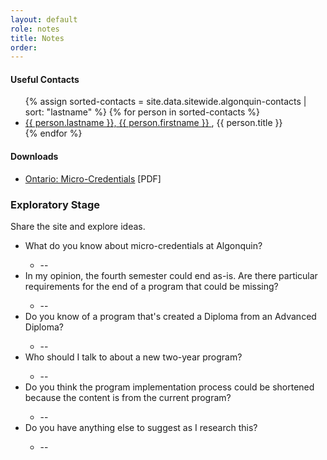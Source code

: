 ```yaml
---
layout: default
role: notes
title: Notes
order:
--- 
```

<h4>
	Useful Contacts 
</h4>
<ul class="linkslist">
	{% assign sorted-contacts = site.data.sitewide.algonquin-contacts | sort: "lastname" %} {% for person in sorted-contacts %} 
	<li><a href="mailto:{{ person.email }}">{{ person.lastname }}, {{ person.firstname }} </a>, {{ person.title }}</li>
	{% endfor %} 
</ul>
<h4>
	Downloads 
</h4>
<ul>
	<li><a href="downloads/edu-dual-credit-programs-policy-program-requirements-2020-en-2021-12-13.pdf">Ontario: Micro-Credentials</a> [PDF]</li>
</ul>
<h3>
	Exploratory Stage 
</h3>
<p>
	Share the site and explore ideas. 
</p>
<ul>
	<li>What do you know about micro-credentials at Algonquin?</li>
	<ul>
		<li>--</li>
	</ul>
	<li>In my opinion, the fourth semester could end as-is. Are there particular requirements for the end of a program that could be missing?</li>
	<ul>
		<li>--</li>
	</ul>
	<li>Do you know of a program that's created a Diploma from an Advanced Diploma?</li>
	<ul>
		<li>--</li>
	</ul>
	<li>Who should I talk to about a new two-year program?</li>
	<ul>
		<li>--</li>
	</ul>
	<li>Do you think the program implementation process could be shortened because the content is from the current program?</li>
	<ul>
		<li>--</li>
	</ul>
	<li>Do you have anything else to suggest as I research this?</li>
	<ul>
		<li>--</li>
	</ul>
</ul>
